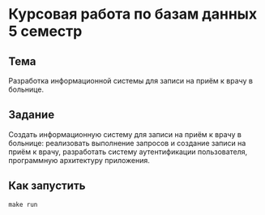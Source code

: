 # Курсовая работа по базам данных 5 семестр

## Тема

Разработка информационной системы для записи на приём к врачу в больнице.

## Задание

Создать информационную систему для записи на приём к врачу в больнице: реализовать выполнение запросов и создание записи на приём к врачу, разработать систему аутентификации пользователя, программную архитектуру приложения.

## Как запустить

```shell
make run
```